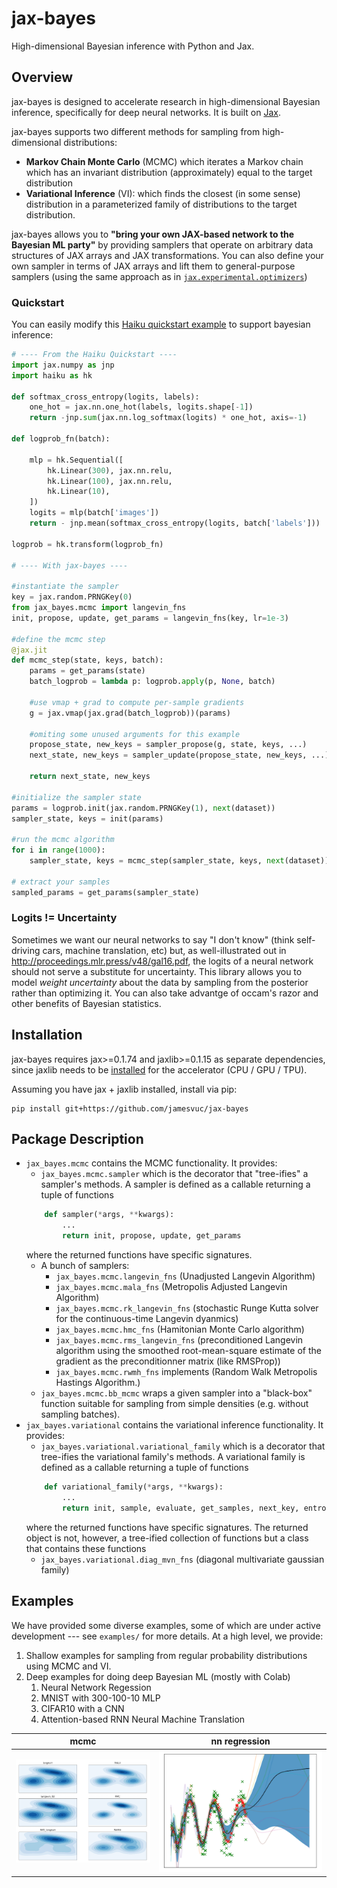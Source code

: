 # jax-bayes
High-dimensional Bayesian inference with Python and Jax.

## Overview
jax-bayes is designed to accelerate research in high-dimensional Bayesian inference, specifically for deep neural networks. It is built on [Jax](https://github.com/google/jax).

jax-bayes supports two different methods for sampling from high-dimensional distributions: 
- **Markov Chain Monte Carlo** (MCMC) which iterates a Markov chain which has an invariant distribution (approximately) equal to the target distribution
- **Variational Inference** (VI): which finds the closest (in some sense) distribution in a parameterized family of distributions to the target distribution. 

jax-bayes allows you to  **"bring your own JAX-based network to the Bayesian ML party"** by providing samplers that operate on arbitrary data structures of JAX arrays and JAX transformations. You can also define your own sampler in terms of JAX arrays and lift them to general-purpose samplers (using the same approach as in [``jax.experimental.optimizers``](https://jax.readthedocs.io/en/latest/_modules/jax/experimental/optimizers.html))

### Quickstart
You can easily modify this [Haiku quickstart example](https://github.com/deepmind/dm-haiku#quickstart) to support bayesian inference:
```python
# ---- From the Haiku Quickstart ----
import jax.numpy as jnp
import haiku as hk

def softmax_cross_entropy(logits, labels):
    one_hot = jax.nn.one_hot(labels, logits.shape[-1])
    return -jnp.sum(jax.nn.log_softmax(logits) * one_hot, axis=-1)

def logprob_fn(batch):

    mlp = hk.Sequential([
        hk.Linear(300), jax.nn.relu,
        hk.Linear(100), jax.nn.relu,
        hk.Linear(10),
    ])
    logits = mlp(batch['images'])
    return - jnp.mean(softmax_cross_entropy(logits, batch['labels']))

logprob = hk.transform(logprob_fn)

# ---- With jax-bayes ---- 

#instantiate the sampler
key = jax.random.PRNGKey(0)
from jax_bayes.mcmc import langevin_fns
init, propose, update, get_params = langevin_fns(key, lr=1e-3)

#define the mcmc step
@jax.jit
def mcmc_step(state, keys, batch):
    params = get_params(state)
    batch_logprob = lambda p: logprob.apply(p, None, batch)
    
    #use vmap + grad to compute per-sample gradients
    g = jax.vmap(jax.grad(batch_logprob))(params)

    #omiting some unused arguments for this example
    propose_state, new_keys = sampler_propose(g, state, keys, ...)
    next_state, new_keys = sampler_update(propose_state, new_keys, ...)

    return next_state, new_keys

#initialize the sampler state
params = logprob.init(jax.random.PRNGKey(1), next(dataset))
sampler_state, keys = init(params)

#run the mcmc algorithm
for i in range(1000):
    sampler_state, keys = mcmc_step(sampler_state, keys, next(dataset))

# extract your samples
sampled_params = get_params(sampler_state)
```

### Logits != Uncertainty
Sometimes we want our neural networks to say "I don't know" (think self-driving cars, machine translation, etc) but, as well-illustrated out in http://proceedings.mlr.press/v48/gal16.pdf, the logits of a neural network should not serve a substitute for uncertainty. This library allows you to model *weight uncertainty* about the data by sampling from the posterior rather than optimizing it. You can also take advantge of occam's razor and other benefits of Bayesian statistics.

## Installation
jax-bayes requires jax>=0.1.74 and jaxlib>=0.1.15 as separate dependencies, since jaxlib needs to be [installed](https://github.com/google/jax#pip-installation) for the accelerator (CPU / GPU / TPU).

Assuming you have jax + jaxlib installed, install via pip:
```
pip install git+https://github.com/jamesvuc/jax-bayes
```

## Package Description
- ``jax_bayes.mcmc`` contains the MCMC functionality. It provides:
    - ``jax_bayes.mcmc.sampler`` which is the decorator that "tree-ifies" a sampler's methods. A sampler is defined as a callable returning a tuple of functions
    ```python
        def sampler(*args, **kwargs):
            ...
            return init, propose, update, get_params
    ```
    where the returned functions have specific signatures. 
    - A bunch of samplers:
        - ``jax_bayes.mcmc.langevin_fns`` (Unadjusted Langevin Algorithm)
        - ``jax_bayes.mcmc.mala_fns`` (Metropolis Adjusted Langevin Algorithm)
        - ``jax_bayes.mcmc.rk_langevin_fns`` (stochastic Runge Kutta solver for the continuous-time Langevin dyanmics)
        -  ``jax_bayes.mcmc.hmc_fns`` (Hamitonian Monte Carlo algorithm)
        - ``jax_bayes.mcmc.rms_langevin_fns`` (preconditioned Langevin algorithm using the smoothed root-mean-square estimate of the gradient as the preconditionner matrix (like RMSProp))
        - ``jax_bayes.mcmc.rwmh_fns`` implements (Random Walk Metropolis Hastings Algorithm.)
    - ``jax_bayes.mcmc.bb_mcmc`` wraps a given sampler into a "black-box" function suitable for sampling from simple densities (e.g. without sampling batches).
- ``jax_bayes.variational`` contains the variational inference functionality. It provides:
    - ``jax_bayes.variational.variational_family`` which is a decorator that tree-ifies the variational family's methods. A variational family is defined as a callable returning a tuple of functions
    ```python
        def variational_family(*args, **kwargs):
            ...
            return init, sample, evaluate, get_samples, next_key, entropy
    ```
    where the returned functions have specific signatures. The returned object is not, however, a tree-ified collection of functions but a class that contains these functions
    - ``jax_bayes.variational.diag_mvn_fns`` (diagonal multivariate gaussian family)

## Examples
We have provided some diverse examples, some of which are under active development --- see ``examples/`` for more details. At a high level, we provide:
1. Shallow examples for sampling from regular probability distributions using MCMC and VI.
2. Deep examples for doing deep Bayesian ML (mostly with Colab)
    1. Neural Network Regession
    2. MNIST with 300-100-10 MLP
    3. CIFAR10 with a CNN
    4. Attention-based RNN Neural Machine Translation

mcmc | nn regression 
:-------------------------:|:-------------------------:
![](https://github.com/jamesvuc/jax-bayes/blob/master/assets/mcmc_2d.png "2d MCMC") | ![](https://github.com/jamesvuc/jax-bayes/blob/master/assets/nn_regression_mcmc.png "NN regression")

<!-- ## Design Philosophy -->

<!-- which has a number of features that make it ideal for working with high-dimensional probability distributions including: functional programming, automatic differentiation, and automatic vectorization, accelerator-agnostic backend via [XLA](https://www.tensorflow.org/xla), etc... (more discussion below).

jax-bayes allows you to define a sampler (MCMC or VI) that operates on arrays, and uses some very effective meta-programming in the form of decorators to "tree-ify" these methods to operate on arbitrary containers. This is the approach taken in ``jax.experimental.optimizers``, and we have essentially adapted it to support MCMC and VI. This flexible approach allows you to *use neural networks from other JAX-based libraries for bayesian ML* (our examples use Deemind's [Haiku](https://github.com/deepmind/dm-haiku) library for building neural networks).
 -->